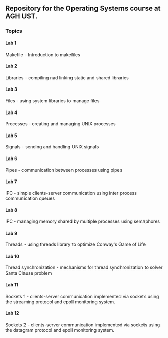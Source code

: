 ## Repository for the Operating Systems course at AGH UST.

### Topics

#### Lab 1 

Makefile - Introduction to makefiles

#### Lab 2 

Libraries - compiling nad linking static and shared libraries

#### Lab 3 

Files - using system libraries to manage files

#### Lab 4 

Processes - creating and managing UNIX processes

#### Lab 5 

Signals - sending and handling UNIX signals

#### Lab 6 

Pipes - communication between processes using pipes

#### Lab 7 

IPC - simple clients-server communication using inter process communication queues

#### Lab 8 

IPC - managing memory shared by multiple processes using semaphores

#### Lab 9 

Threads - using threads library to optimize Conway's Game of Life

#### Lab 10 

Thread synchronization - mechanisms for thread synchronization to solver Santa Clause problem

#### Lab 11

Sockets 1 - clients-server communication implemented via sockets using the streaming protocol and epoll monitoring system.

#### Lab 12 

Sockets 2 - clients-server communication implemented via sockets using the datagram protocol and epoll monitoring system.
